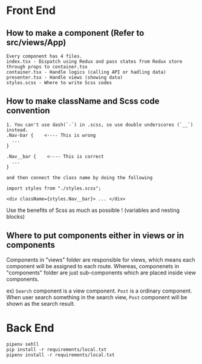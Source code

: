 # Front End

## How to make a component (Refer to src/views/App)

```
Every component has 4 files.
index.tsx - Dispatch using Redux and pass states from Redux store through props to container.tsx
container.tsx - Handle logics (calling API or hadling data)
presenter.tsx - Handle views (showing data)
styles.scss - Where to write Scss codes
```

## How to make className and Scss code convention

```
1. You can't use dash(`-`) in .scss, so use double underscores (`__`) instead.
.Nav-bar {    <---- This is wrong
  ...
}

.Nav__bar {    <---- This is correct
  ...
}

and then connect the class name by doing the following

import styles from "./styles.scss";

<div className={styles.Nav__bar}> ... </div>
```

Use the benefits of Scss as much as possible ! (variables and nesting blocks)

## Where to put components either in views or in components

Components in "views" folder are responsible for views, which means each component will be assigned to each route. Whereas, componenets in "components" folder are just sub-components which are placed inside view components.

ex) `Search` component is a view component. `Post` is a ordinary component. When user search something in the search view, `Post` component will be shown as the search result.

# Back End

```
pipenv sehll
pip install -r requirements/local.txt
pipenv install -r requirements/local.txt
```
